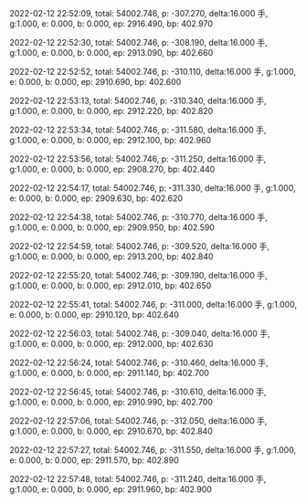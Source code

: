 2022-02-12 22:52:09, total: 54002.746, p: -307.270, delta:16.000 手, g:1.000, e: 0.000, b: 0.000, ep: 2916.490, bp: 402.970

2022-02-12 22:52:30, total: 54002.746, p: -308.190, delta:16.000 手, g:1.000, e: 0.000, b: 0.000, ep: 2913.090, bp: 402.660

2022-02-12 22:52:52, total: 54002.746, p: -310.110, delta:16.000 手, g:1.000, e: 0.000, b: 0.000, ep: 2910.690, bp: 402.600

2022-02-12 22:53:13, total: 54002.746, p: -310.340, delta:16.000 手, g:1.000, e: 0.000, b: 0.000, ep: 2912.220, bp: 402.820

2022-02-12 22:53:34, total: 54002.746, p: -311.580, delta:16.000 手, g:1.000, e: 0.000, b: 0.000, ep: 2912.100, bp: 402.960

2022-02-12 22:53:56, total: 54002.746, p: -311.250, delta:16.000 手, g:1.000, e: 0.000, b: 0.000, ep: 2908.270, bp: 402.440

2022-02-12 22:54:17, total: 54002.746, p: -311.330, delta:16.000 手, g:1.000, e: 0.000, b: 0.000, ep: 2909.630, bp: 402.620

2022-02-12 22:54:38, total: 54002.746, p: -310.770, delta:16.000 手, g:1.000, e: 0.000, b: 0.000, ep: 2909.950, bp: 402.590

2022-02-12 22:54:59, total: 54002.746, p: -309.520, delta:16.000 手, g:1.000, e: 0.000, b: 0.000, ep: 2913.200, bp: 402.840

2022-02-12 22:55:20, total: 54002.746, p: -309.190, delta:16.000 手, g:1.000, e: 0.000, b: 0.000, ep: 2912.010, bp: 402.650

2022-02-12 22:55:41, total: 54002.746, p: -311.000, delta:16.000 手, g:1.000, e: 0.000, b: 0.000, ep: 2910.120, bp: 402.640

2022-02-12 22:56:03, total: 54002.746, p: -309.040, delta:16.000 手, g:1.000, e: 0.000, b: 0.000, ep: 2912.000, bp: 402.630

2022-02-12 22:56:24, total: 54002.746, p: -310.460, delta:16.000 手, g:1.000, e: 0.000, b: 0.000, ep: 2911.140, bp: 402.700

2022-02-12 22:56:45, total: 54002.746, p: -310.610, delta:16.000 手, g:1.000, e: 0.000, b: 0.000, ep: 2910.990, bp: 402.700

2022-02-12 22:57:06, total: 54002.746, p: -312.050, delta:16.000 手, g:1.000, e: 0.000, b: 0.000, ep: 2910.670, bp: 402.840

2022-02-12 22:57:27, total: 54002.746, p: -311.550, delta:16.000 手, g:1.000, e: 0.000, b: 0.000, ep: 2911.570, bp: 402.890

2022-02-12 22:57:48, total: 54002.746, p: -311.240, delta:16.000 手, g:1.000, e: 0.000, b: 0.000, ep: 2911.960, bp: 402.900